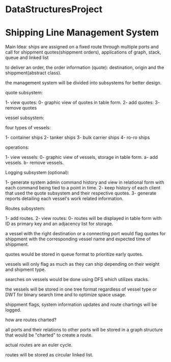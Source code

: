 # DataStructuresProject

# Shipping Line Management System

Main Idea: ships are assigned on a fixed route through multiple ports and call for shippment quotes(shippment orders), applications of graph, stack, queue and linked list

to deliver an order, the order information (quote): destination, origin and the shippment(abstract class).

the management system will be divided into subsystems for better design.

quote subsystem:

1- view quotes:
0- graphic view of quotes in table form.
2- add quotes:
3- remove quotes

vessel subsystem:

four types of vessels:

1- container ships
2- tanker ships
3- bulk carrier ships
4- ro-ro ships

operations:

1- view vessels:
0- graphic view of vessels, storage in table form.
a- add vessels.
b- remove vessels.

Logging subsystem (optional):

1- generate system admin command history and view in relational form with each command being tied to a point in time.
2- keep history of each client that used the quote subsystem and their respective quotes.
3- generate reports detailing each vessel's work related information.

Routes subsystem:

1- add routes.
2- view routes:
0- routes will be displayed in table form with ID as primary key and an adjacency list for storage.


a vessel with the right destination or a connecting port would flag quotes for shippment with the corresponding vessel name
 and expected time of shippment.

quotes would be stored in queue format to prioritize early quotes.

vessels will only flag as much as they can ship depending on their weight and shipment type.

searches on vessels would be done using DFS which utilizes stacks.

the vessels will be stored in one tree format regardless of vessel type or DWT for binary search time and to optimize space usage.

shippment flags, system information updates and route chartings will be logged.

how are routes charted?

all ports and their relations to other ports will be stored in a graph structure that would be "charted" to create a route.

actual routes are an euler cycle.

routes will be stored as circular linked list.
